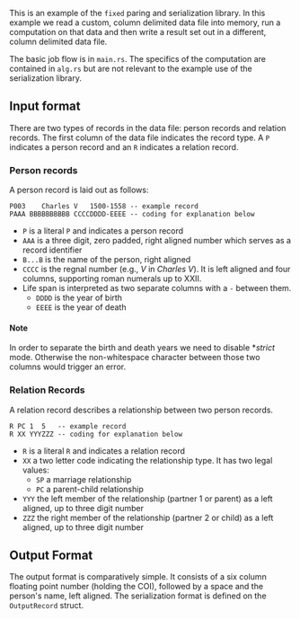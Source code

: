 This is an example of the `fixed` paring and serialization library. In this
example we read a custom, column delimited data file into memory, run a computation
on that data and then write a result set out in a different, column delimited data file.

The basic job flow is in `main.rs`. The specifics of the computation are contained in
`alg.rs` but are not relevant to the example use of the serialization library.

## Input format

There are two types of records in the data file: person records and relation records.
The first column of the data file indicates the record type. A `P` indicates a 
person record and an `R` indicates a relation record.

### Person records

A person record is laid out as follows:

```text
P003    Charles V   1500-1558 -- example record
PAAA BBBBBBBBBB CCCCDDDD-EEEE -- coding for explanation below
```

- `P` is a literal `P` and indicates a person record
- `AAA` is a three digit, zero padded, right aligned number which serves as a
  record identifier
- `B...B` is the name of the person, right aligned
- `CCCC` is the regnal number (e.g., *V* in *Charles V*). It is left aligned and
  four columns, supporting roman numerals up to XXII.
- Life span is interpreted as two separate columns with a `-` between them.
  - `DDDD` is the year of birth
  - `EEEE` is the year of death

#### Note

In order to separate the birth and death years we need to disable **strict* mode.
Otherwise the non-whitespace character between those two columns would trigger
an error.

### Relation Records

A relation record describes a relationship between two person records.

```text
R PC 1  5   -- example record
R XX YYYZZZ -- coding for explanation below
```

- `R` is a literal `R` and indicates a relation record
- `XX` a two letter code indicating the relationship type. It has two legal values:
  - `SP` a marriage relationship
  - `PC` a parent-child relationship
- `YYY` the left member of the relationship (partner 1 or parent) as a left aligned, up to three digit number
- `ZZZ` the right member of the relationship (partner 2 or child) as a left aligned, up to three digit number

## Output Format

The output format is comparatively simple. It consists of a six column floating
point number (holding the COI), followed by a space and the person's name, left
aligned. The serialization format is defined on the `OutputRecord` struct.